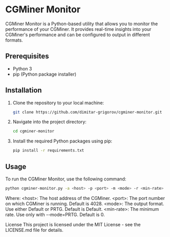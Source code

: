 # CGMiner Monitor

CGMiner Monitor is a Python-based utility that allows you to monitor the performance of your CGMiner. It provides real-time insights into your CGMiner's performance and can be configured to output in different formats.

## Prerequisites

- Python 3
- pip (Python package installer)

## Installation

1. Clone the repository to your local machine:

    ```bash
    git clone https://github.com/dimitar-grigorov/cgminer-monitor.git
    ```

2. Navigate into the project directory:

    ```bash
    cd cgminer-monitor
    ```

3. Install the required Python packages using pip:

    ```bash
    pip install -r requirements.txt
    ```

## Usage

To run the CGMiner Monitor, use the following command:

```bash
python cgminer-monitor.py -a <host> -p <port> -m <mode> -r <min-rate>
```

Where:
\<host>: The host address of the CGMiner.
\<port>: The port number on which CGMiner is running. Default is 4028.
\<mode>: The output format. Use either Default or PRTG. Default is Default.
\<min-rate>: The minimum rate. Use only with --mode=PRTG. Default is 0.

License
This project is licensed under the MIT License - see the LICENSE.md file for details.
